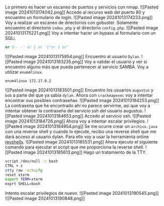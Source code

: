 
Lo primero es hacer un escaneo de puertos y servicios con nmap.
![[Pasted image 20241013174042.png]]
Accedo al recurso web del puerto 80 y encuentro un formulario de login.
![[Pasted image 20241013174233.png]]
Voy a realizar un escaneo de directorios con gobuster.
Solamente encuentro el directorio `index.php` y el directorio `config.php`.
![[Pasted image 20241013175221.png]]
Voy a intentar hacer un bypass al formulario con un SQLi.
```sql
or 1-- -' or 1 or '1"or 1 or"
```
![[Pasted image 20241013175954.png]]
Encuentro al usuario `Dylan`.
![[Pasted image 20241013183235.png]]
Voy a validar el usuario y ver si encuentro alguno más que pueda pertenecer al servicio SAMBA.
Voy a utilizar `enum4linux`.
```
enum4linux 172.17.0.2
```
![[Pasted image 20241013183501.png]]
Encuentro los usuarios `augustus` y `bob` a parte del que ya sabía `dylan`.
Ahora con `crackmapexec` voy a intentar encontrar sus posibles contraseñas.
![[Pasted image 20241013184253.png]]
La contraseña que he encontrado ahí no parece servirme, así que voy a intentar obtener la contraseña del servicio ssh del usuario augustus.
![[Pasted image 20241013184653.png]]
Accedo al servicio ssh.
![[Pasted image 20241013184726.png]]
Ahora voy a intentar escalar privilegios.
![[Pasted image 20241013184954.png]]
Se me ocurre crear un `archivo.java` con una reverse shell y cuando lo ejecute, recibo una reverse shell que me dará acceso al usuario dylan.
Para ello voy a usar la herramienta online [revshells](https://www.revshells.com/).
![[Pasted image 20241013185531.png]]
Ahora ejecuto el siguiente comando para ejecutar el script que me proporciona la reverse shell.
![[Pasted image 20241013185613.png]]
Hago un tratamiento de la TTY.
```bash
script /dev/null -c bash
CTRL + z
stty raw -echo;fg
reset xterm
export TERM=xterm
exprt SHELL=bash
```
Intento escalar privilegios de nuevo.
![[Pasted image 20241013190545.png]]
![[Pasted image 20241013190848.png]]
